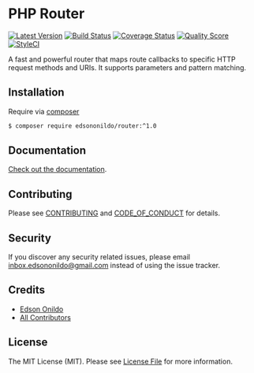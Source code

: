 PHP Router
==========

[![Latest Version][ico-version]][link-version]
[![Build Status][ico-travis]][link-travis]
[![Coverage Status][ico-scrutinizer]][link-scrutinizer]
[![Quality Score][ico-code-quality]][link-code-quality]
[![StyleCI][ico-styleci]][link-styleci]

A fast and powerful router that maps route callbacks to specific HTTP request methods and URIs. It supports parameters and pattern matching.

Installation
------------

Require via [composer](https://getcomposer.org/download/)

``` sh
$ composer require edsononildo/router:^1.0
```

Documentation
-------------

[Check out the documentation](https://EdsonOnildoJR.github.io/Router).

Contributing
------------

Please see [CONTRIBUTING](CONTRIBUTING.md) and [CODE_OF_CONDUCT](CODE_OF_CONDUCT.md) for details.

Security
--------

If you discover any security related issues, please email inbox.edsononildo@gmail.com instead of using the issue tracker.

Credits
-------

* [Edson Onildo][link-author]
* [All Contributors][link-contributors]

License
-------

The MIT License (MIT). Please see [License File](LICENSE.md) for more information.

[ico-version]: https://img.shields.io/github/release/EdsonOnildoJR/Router.svg?style=flat-square
[ico-travis]: https://img.shields.io/travis/EdsonOnildoJR/Router/master.svg?style=flat-square
[ico-scrutinizer]: https://img.shields.io/scrutinizer/coverage/g/EdsonOnildoJR/Router.svg?style=flat-square
[ico-code-quality]: https://img.shields.io/scrutinizer/g/EdsonOnildoJR/Router.svg?style=flat-square
[ico-styleci]: https://styleci.io/repos/124523883/shield?branch=master

[link-version]:https://github.com/EdsonOnildoJR/Router/releases
[link-travis]: https://travis-ci.org/EdsonOnildoJR/Router
[link-scrutinizer]: https://scrutinizer-ci.com/g/EdsonOnildoJR/Router/code-structure
[link-code-quality]: https://scrutinizer-ci.com/g/EdsonOnildoJR/Router
[link-styleci]: https://styleci.io/repos/124523883
[link-author]: https://github.com/EdsonOnildoJR
[link-contributors]: https://github.com/EdsonOnildoJR/Router/contributors
